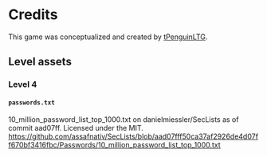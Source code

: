 Credits
=======

This game was conceptualized and created by [tPenguinLTG][].

[tPenguinLTG]: https://github.com/tpenguinltg

Level assets
------------

### Level 4

#### `passwords.txt`
10_million_password_list_top_1000.txt on danielmiessler/SecLists as of commit aad07ff. Licensed under the MIT.  
<https://github.com/assafnativ/SecLists/blob/aad07fff50ca37af2926de4d07ff670bf3416fbc/Passwords/10_million_password_list_top_1000.txt>
